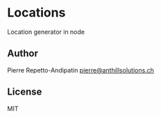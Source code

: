 Locations
=========

Location generator in node

Author
------

Pierre Repetto-Andipatin <pierre@anthillsolutions.ch>

License
-------

MIT
